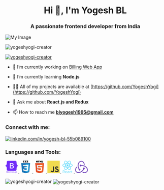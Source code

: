 <h1 align="center">Hi 👋, I'm Yogesh BL</h1>
<h3 align="center">A passionate frontend developer from India</h3>
<img src="https://media-exp1.licdn.com/dms/image/C5103AQGR1AOYwmoCEQ/profile-displayphoto-shrink_800_800/0/1532057082405?e=1622678400&v=beta&t=YuQN4b3focmMo4PTBxxtIjz06WbBobYShIzd43WyPh4" alt = "My Image" width="300" height="300" style = "text-align = center"/>
<p align="left"> <img src="https://komarev.com/ghpvc/?username=yogeshyogi-creator&label=Profile%20views&color=0e75b6&style=flat" alt="yogeshyogi-creator" /> </p>

<p align="left"> <a href="https://github.com/ryo-ma/github-profile-trophy"><img src="https://github-profile-trophy.vercel.app/?username=yogeshyogi-creator" alt="yogeshyogi-creator" /></a> </p>

- 🔭 I’m currently working on [Billing Web App](https://github.com/YogeshYogi-creator/billingApp)

- 🌱 I’m currently learning **Node.js**

- 👨‍💻 All of my projects are available at [https://github.com/YogeshYogi](https://github.com/YogeshYogi)

- 💬 Ask me about **React.js and Redux**

- 📫 How to reach me **blyogesh1995@gmail.com**

<h3 align="left">Connect with me:</h3>
<p align="left">
<a href="https://linkedin.com/in/linkedin.com/in/yogesh-bl-55b089100" target="blank"><img align="center" src="https://cdn.jsdelivr.net/npm/simple-icons@3.0.1/icons/linkedin.svg" alt="linkedin.com/in/yogesh-bl-55b089100" height="30" width="40" /></a>
</p>

<h3 align="left">Languages and Tools:</h3>
<p align="left"> <a href="https://getbootstrap.com" target="_blank"> <img src="https://raw.githubusercontent.com/devicons/devicon/master/icons/bootstrap/bootstrap-plain-wordmark.svg" alt="bootstrap" width="40" height="40"/> </a> <a href="https://www.w3schools.com/css/" target="_blank"> <img src="https://raw.githubusercontent.com/devicons/devicon/master/icons/css3/css3-original-wordmark.svg" alt="css3" width="40" height="40"/> </a> <a href="https://www.w3.org/html/" target="_blank"> <img src="https://raw.githubusercontent.com/devicons/devicon/master/icons/html5/html5-original-wordmark.svg" alt="html5" width="40" height="40"/> </a> <a href="https://developer.mozilla.org/en-US/docs/Web/JavaScript" target="_blank"> <img src="https://raw.githubusercontent.com/devicons/devicon/master/icons/javascript/javascript-original.svg" alt="javascript" width="40" height="40"/> </a> <a href="https://reactjs.org/" target="_blank"> <img src="https://raw.githubusercontent.com/devicons/devicon/master/icons/react/react-original-wordmark.svg" alt="react" width="40" height="40"/> </a> <a href="https://redux.js.org" target="_blank"> <img src="https://raw.githubusercontent.com/devicons/devicon/master/icons/redux/redux-original.svg" alt="redux" width="40" height="40"/> </a> </p>

<p><img align="left" src="https://github-readme-stats.vercel.app/api/top-langs?username=yogeshyogi-creator&show_icons=true&locale=en&layout=compact" alt="yogeshyogi-creator" /></p>

<p>&nbsp;<img align="center" src="https://github-readme-stats.vercel.app/api?username=yogeshyogi-creator&show_icons=true&locale=en" alt="yogeshyogi-creator" /></p>
